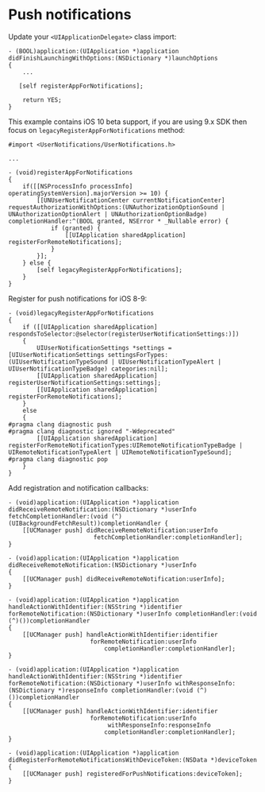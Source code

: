 # Push notifications

Update your `<UIApplicationDelegate>` class import:  

	- (BOOL)application:(UIApplication *)application didFinishLaunchingWithOptions:(NSDictionary *)launchOptions
	{
	    ...
        
	   [self registerAppForNotifications];
    
		return YES;
	}

This example contains iOS 10 beta support, if you are using 9.x SDK then focus on `legacyRegisterAppForNotifications` method:

	#import <UserNotifications/UserNotifications.h>

	...

	- (void)registerAppForNotifications
	{
		if([[NSProcessInfo processInfo] operatingSystemVersion].majorVersion >= 10) {
			[[UNUserNotificationCenter currentNotificationCenter] requestAuthorizationWithOptions:(UNAuthorizationOptionSound | UNAuthorizationOptionAlert | UNAuthorizationOptionBadge) completionHandler:^(BOOL granted, NSError * _Nullable error) {
				if (granted) {
					[[UIApplication sharedApplication] registerForRemoteNotifications];
				}            
			}];
		} else {
			[self legacyRegisterAppForNotifications];
		}
	}
	
Register for push notifications for iOS 8-9:

	- (void)legacyRegisterAppForNotifications
	{
		if ([[UIApplication sharedApplication] respondsToSelector:@selector(registerUserNotificationSettings:)])
		{
			UIUserNotificationSettings *settings = [UIUserNotificationSettings settingsForTypes:(UIUserNotificationTypeSound | UIUserNotificationTypeAlert | UIUserNotificationTypeBadge) categories:nil];
			[[UIApplication sharedApplication] registerUserNotificationSettings:settings];
			[[UIApplication sharedApplication] registerForRemoteNotifications];
		}
		else
		{
	#pragma clang diagnostic push
	#pragma clang diagnostic ignored "-Wdeprecated"
			[[UIApplication sharedApplication] registerForRemoteNotificationTypes:UIRemoteNotificationTypeBadge | UIRemoteNotificationTypeAlert | UIRemoteNotificationTypeSound];
	#pragma clang diagnostic pop
		}
	}

Add registration and notification callbacks:

	- (void)application:(UIApplication *)application didReceiveRemoteNotification:(NSDictionary *)userInfo fetchCompletionHandler:(void (^)(UIBackgroundFetchResult))completionHandler {
		[[UCManager push] didReceiveRemoteNotification:userInfo
                            fetchCompletionHandler:completionHandler];
	}

	- (void)application:(UIApplication *)application didReceiveRemoteNotification:(NSDictionary *)userInfo
	{
		[[UCManager push] didReceiveRemoteNotification:userInfo];
	}

	- (void)application:(UIApplication *)application handleActionWithIdentifier:(NSString *)identifier forRemoteNotification:(NSDictionary *)userInfo completionHandler:(void (^)())completionHandler
	{   
		[[UCManager push] handleActionWithIdentifier:identifier
                           forRemoteNotification:userInfo
                               completionHandler:completionHandler];
	}

	- (void)application:(UIApplication *)application handleActionWithIdentifier:(NSString *)identifier forRemoteNotification:(NSDictionary *)userInfo withResponseInfo:(NSDictionary *)responseInfo completionHandler:(void (^)())completionHandler
	{
		[[UCManager push] handleActionWithIdentifier:identifier
                           forRemoteNotification:userInfo
                                withResponseInfo:responseInfo
                               completionHandler:completionHandler];
	}

	- (void)application:(UIApplication *)application didRegisterForRemoteNotificationsWithDeviceToken:(NSData *)deviceToken
	{
		[[UCManager push] registeredForPushNotifications:deviceToken];
	}